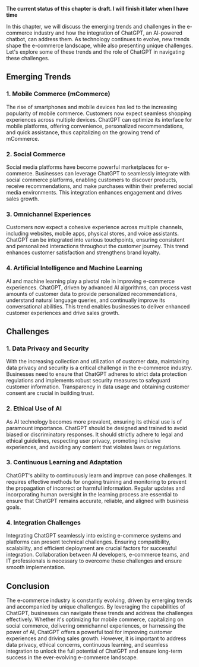 **The current status of this chapter is draft. I will finish it later when I have time**

In this chapter, we will discuss the emerging trends and challenges in the e-commerce industry and how the integration of ChatGPT, an AI-powered chatbot, can address them. As technology continues to evolve, new trends shape the e-commerce landscape, while also presenting unique challenges. Let's explore some of these trends and the role of ChatGPT in navigating these challenges.

Emerging Trends
---------------

### 1. **Mobile Commerce (mCommerce)**

The rise of smartphones and mobile devices has led to the increasing popularity of mobile commerce. Customers now expect seamless shopping experiences across multiple devices. ChatGPT can optimize its interface for mobile platforms, offering convenience, personalized recommendations, and quick assistance, thus capitalizing on the growing trend of mCommerce.

### 2. **Social Commerce**

Social media platforms have become powerful marketplaces for e-commerce. Businesses can leverage ChatGPT to seamlessly integrate with social commerce platforms, enabling customers to discover products, receive recommendations, and make purchases within their preferred social media environments. This integration enhances engagement and drives sales growth.

### 3. **Omnichannel Experiences**

Customers now expect a cohesive experience across multiple channels, including websites, mobile apps, physical stores, and voice assistants. ChatGPT can be integrated into various touchpoints, ensuring consistent and personalized interactions throughout the customer journey. This trend enhances customer satisfaction and strengthens brand loyalty.

### 4. **Artificial Intelligence and Machine Learning**

AI and machine learning play a pivotal role in improving e-commerce experiences. ChatGPT, driven by advanced AI algorithms, can process vast amounts of customer data to provide personalized recommendations, understand natural language queries, and continually improve its conversational abilities. This trend enables businesses to deliver enhanced customer experiences and drive sales growth.

Challenges
----------

### 1. **Data Privacy and Security**

With the increasing collection and utilization of customer data, maintaining data privacy and security is a critical challenge in the e-commerce industry. Businesses need to ensure that ChatGPT adheres to strict data protection regulations and implements robust security measures to safeguard customer information. Transparency in data usage and obtaining customer consent are crucial in building trust.

### 2. **Ethical Use of AI**

As AI technology becomes more prevalent, ensuring its ethical use is of paramount importance. ChatGPT should be designed and trained to avoid biased or discriminatory responses. It should strictly adhere to legal and ethical guidelines, respecting user privacy, promoting inclusive experiences, and avoiding any content that violates laws or regulations.

### 3. **Continuous Learning and Adaptation**

ChatGPT's ability to continuously learn and improve can pose challenges. It requires effective methods for ongoing training and monitoring to prevent the propagation of incorrect or harmful information. Regular updates and incorporating human oversight in the learning process are essential to ensure that ChatGPT remains accurate, reliable, and aligned with business goals.

### 4. **Integration Challenges**

Integrating ChatGPT seamlessly into existing e-commerce systems and platforms can present technical challenges. Ensuring compatibility, scalability, and efficient deployment are crucial factors for successful integration. Collaboration between AI developers, e-commerce teams, and IT professionals is necessary to overcome these challenges and ensure smooth implementation.

Conclusion
----------

The e-commerce industry is constantly evolving, driven by emerging trends and accompanied by unique challenges. By leveraging the capabilities of ChatGPT, businesses can navigate these trends and address the challenges effectively. Whether it's optimizing for mobile commerce, capitalizing on social commerce, delivering omnichannel experiences, or harnessing the power of AI, ChatGPT offers a powerful tool for improving customer experiences and driving sales growth. However, it is important to address data privacy, ethical concerns, continuous learning, and seamless integration to unlock the full potential of ChatGPT and ensure long-term success in the ever-evolving e-commerce landscape.
